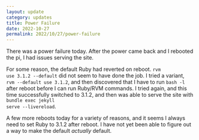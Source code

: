 ```yaml
---
layout: update
category: updates
title: Power Failure
date: 2022-10-27
permalink: 2022/10/27/power-failure
---
```


There was a power failure today. After the power came back and I rebooted the pi, I had issues serving the site.

For some reason, the default Ruby had reverted on reboot. <code>rvm use 3.1.2 --default</code> did not seem to have done the job. I tried a variant, <code> rvm --default use 3.1.2</code>, and then discovered that I have to run <code>bash -l</code> after reboot before I can run Ruby/RVM commands. I tried again, and this time successfully switched to 3.1.2, and then was able to serve the site with <code>bundle exec jekyll serve --livereload</code>.

A few more reboots today for a variety of reasons, and it seems I always need to set Ruby to 3.1.2 after reboot. I have not yet been able to figure out a way to make the default *actually* default.
